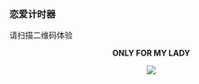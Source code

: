 ### 恋爱计时器

请扫描二维码体验

<div align="center">
<p><b>ONLY FOR MY LADY</b></p>
<img src="https://user-images.githubusercontent.com/19553554/36578942-57a2fd9c-189b-11e8-82d5-8ab23bb936ad.png">
</div>
